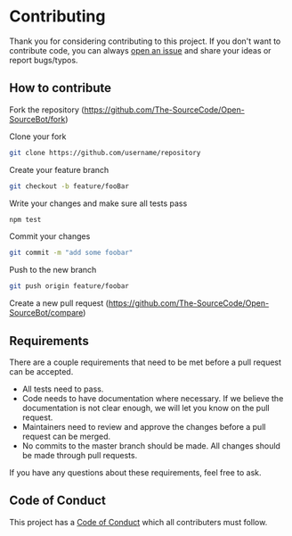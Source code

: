# Contributing
Thank you for considering contributing to this project. If you don't want to contribute code, you can always [open an issue](https://github.com/The-SourceCode/Open-SourceBot/issues/new) and share your ideas or report bugs/typos.

## How to contribute
Fork the repository (https://github.com/The-SourceCode/Open-SourceBot/fork)

Clone your fork
```sh
git clone https://github.com/username/repository
```

Create your feature branch
```sh
git checkout -b feature/fooBar
```

Write your changes and make sure all tests pass
```sh
npm test
```

Commit your changes
```sh
git commit -m "add some foobar"
```

Push to the new branch
```sh
git push origin feature/foobar
```

Create a new pull request (https://github.com/The-SourceCode/Open-SourceBot/compare)

## Requirements
There are a couple requirements that need to be met before a pull request can be accepted.

- All tests need to pass.
- Code needs to have documentation where necessary. If we believe the documentation is not clear enough, we will let you know on the pull request.
- Maintainers need to review and approve the changes before a pull request can be merged.
- No commits to the master branch should be made. All changes should be made through pull requests.

If you have any questions about these requirements, feel free to ask.

## Code of Conduct
This project has a [Code of Conduct](CODE_OF_CONDUCT.md) which all contributers must follow.
